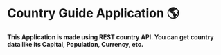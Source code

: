 # Country Guide Application 🌎

**This Application is made using REST country API. You can get country data like its Capital, Population, Currency, etc.**
